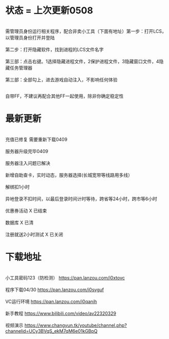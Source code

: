

# 状态 = 上次更新0508 


</br> 需管理员身份运行相关程序，配合非卖小工具（下面有地址）第一步：打开LCS，以管理员身份打开并登陆</br>
</br> 第二步：打开隐藏软件，找到进程的LCS文件名字</br>
</br> 第三部：点击右键。1选择隐藏进程文件，2保护进程文件，3隐藏窗口文件，4隐藏任务管理器</br>
</br> 第三部：全部勾上，进去游戏自动注入，不影响任何体验</br>

</br> 自带FF，不建议再配合其他FF一起使用，除非你确定稳定性 </br>

# 最新更新

</br> 充值已修复 需要重新下载0409</br>
</br> 服务器升级完毕0409</br>
</br> 服务器注入问题已解决</br>
</br> 新增自助查卡，实时动态，服务器选择(长城宽带等线路用多线）</br>
</br> 解绑扣1小时</br>
</br> 异地登录不扣时间，以最后登录时间计时等待，跨省等24小时，跨市等6小时</br> 
</br> 优惠券活动 X 已结束</br>
</br> 数据库 X 已清</br>
</br> 注册就送2小时测试 X 已关闭</br>


# 下载地址 

</br>小工具密码123（防检测） https://pan.lanzou.com/i0xtovc</br>
</br>程序下载04/30 https://pan.lanzou.com/i0svguf</br>
</br>VC运行环境 https://pan.lanzou.com/i0qanih</br>
</br> 新手教程 https://www.bilibili.com/video/av22320329 </br>
</br> 视频演示 https://www.changyun.tk/youtube/channel.php?channelid=UCy3BVqS_ekM7qM6e01kGBpQ</br>
 
